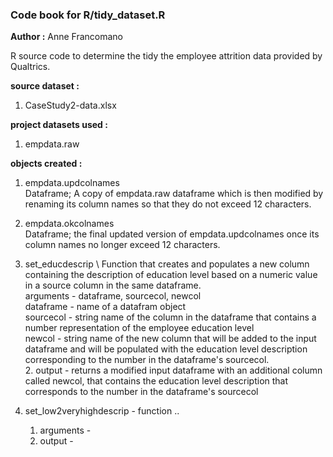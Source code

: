 ### Code book for R/tidy_dataset.R
**Author :** Anne Francomano

R source code to determine the tidy the employee attrition data provided by Qualtrics.

**source dataset :** 
1) CaseStudy2-data.xlsx

**project datasets used :**
1) empdata.raw

**objects created :**
1. empdata.updcolnames \
        Dataframe; A copy of empdata.raw dataframe which is then modified by renaming its column names so that they do not exceed 12 characters. 
        
2. empdata.okcolnames \
        Dataframe; the final updated version of empdata.updcolnames once its column names no longer exceed 12 characters.
        
3. set_educdescrip \  Function that creates and populates a new column containing the description of education level based on a numeric value in a source column in the same dataframe. \
        arguments - dataframe, sourcecol, newcol \
        dataframe - name of a datafram object \
        sourcecol - string name of the column in the dataframe that contains a number representation of the employee education level \
        newcol - string name of the new column that will be added to the input dataframe and will be populated with the education level description corresponding to the number in the dataframe's sourcecol. \
    2. output  - returns a modified input dataframe with an additional column called newcol, that contains the education level description that corresponds to the number in the dataframe's sourcecol 
4. set_low2veryhighdescrip - function ..  
    1. arguments -
    2. output  -

